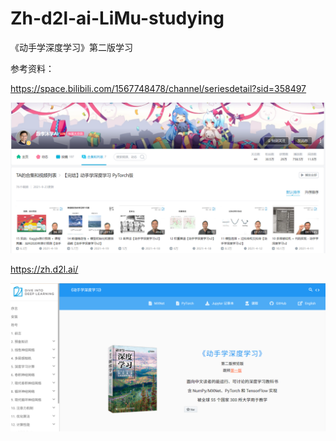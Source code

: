 # Zh-d2l-ai-LiMu-studying
《动手学深度学习》第二版学习

参考资料：

https://space.bilibili.com/1567748478/channel/seriesdetail?sid=358497

![](https://github.com/RabbitBoiling/Zh-d2l-ai-LiMu-studying/blob/main/img-folder/%E5%B1%8F%E5%B9%95%E6%88%AA%E5%9B%BE%202022-03-29%20215301.png)

https://zh.d2l.ai/

![](https://github.com/RabbitBoiling/Zh-d2l-ai-LiMu-studying/blob/main/img-folder/%E5%B1%8F%E5%B9%95%E6%88%AA%E5%9B%BE%202022-03-29%20215222.png)
